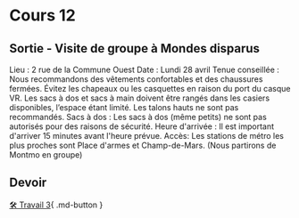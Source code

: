 # Cours 12

## Sortie - Visite de groupe à Mondes disparus
 
Lieu :  2 rue de la Commune Ouest
Date :  Lundi 28 avril 
Tenue conseillée : Nous recommandons des vêtements confortables et des chaussures fermées. Évitez les chapeaux ou les casquettes en raison du port du casque VR. Les sacs à dos et sacs à main doivent être rangés dans les casiers disponibles, l’espace étant limité. Les talons hauts ne sont pas recommandés.
Sacs à dos : Les sacs à dos (même petits) ne sont pas autorisés pour des raisons de sécurité.
Heure d'arrivée : Il est important d'arriver 15 minutes avant l'heure prévue.
Accès: Les stations de métro les plus proches sont Place d'armes et Champ-de-Mars. (Nous partirons de Montmo en groupe)

## Devoir

[🛠️ Travail 3](./travaux/travail3.md){ .md-button } 

